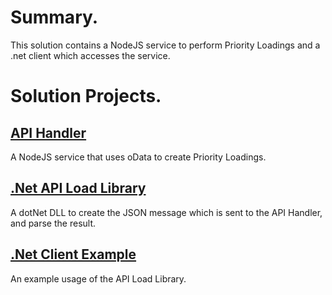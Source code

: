 <h1>Summary.</h1>
This solution contains a NodeJS service to perform Priority Loadings and a .net client which accesses the service.

<h1>Solution Projects.</h1>
<h2><a href="https://github.com/SimonBarnett/apiLoad/tree/master/apiHandler">API Handler</a></h2>
A NodeJS service that uses oData to create Priority Loadings.

<h2><a href="https://github.com/SimonBarnett/apiLoad/tree/master/apiLoad">.Net API Load Library</a></h2>
A dotNet DLL to create the JSON message which is sent to the API Handler, and parse the result.

<h2><a href="https://github.com/SimonBarnett/apiLoad/tree/master/clientExample">.Net Client Example</a></h2>
An example usage of the API Load Library.